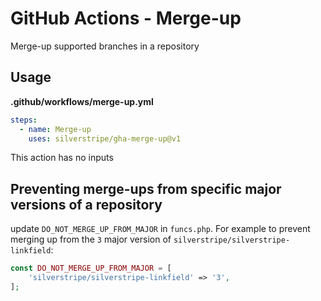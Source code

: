 # GitHub Actions - Merge-up

Merge-up supported branches in a repository

## Usage

**.github/workflows/merge-up.yml**
```yml
steps:
  - name: Merge-up
    uses: silverstripe/gha-merge-up@v1
```

This action has no inputs

## Preventing merge-ups from specific major versions of a repository

update `DO_NOT_MERGE_UP_FROM_MAJOR` in `funcs.php`. For example to prevent merging up from the `3` major version of `silverstripe/silverstripe-linkfield`:

```php
const DO_NOT_MERGE_UP_FROM_MAJOR = [
    'silverstripe/silverstripe-linkfield' => '3',
];
```
